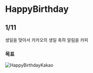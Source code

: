 # HappyBirthday

## 1/11

생일을 맞아서 카카오의 생일 축하 알림을 카피

### 목표

![HappyBirthdayKakao](https://user-images.githubusercontent.com/42805797/107962088-ef6ea100-6fe9-11eb-917c-52b4380c0d26.jpeg)

